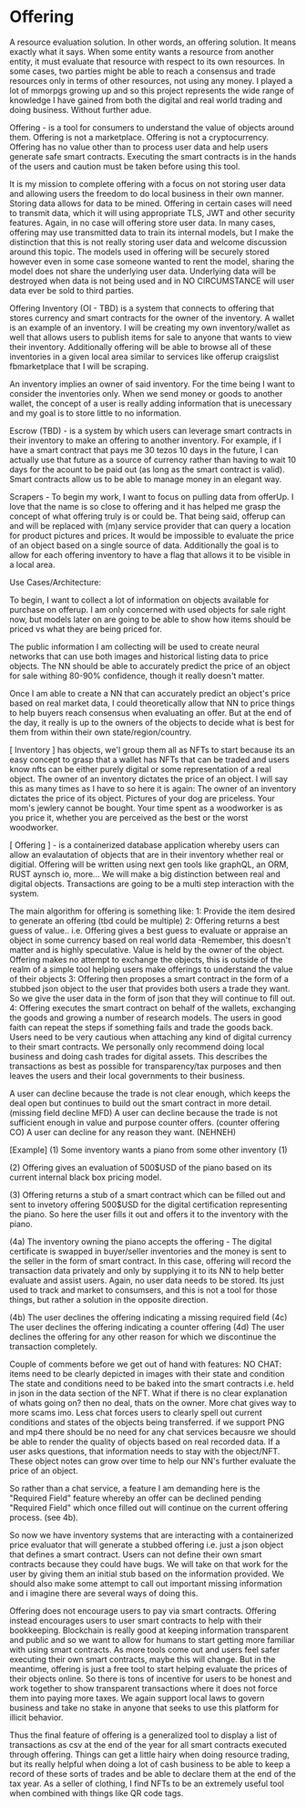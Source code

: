 # Offering

A resource evaluation solution. In other words, an offering solution. It means exactly what it says. When some entity wants a resource from another entity, it must evaluate that resource with respect to its own resources. In some cases, two parties might be able to reach a consensus and trade resources only in terms of other resources, not using any money. I played a lot of mmorpgs growing up and so this project represents the wide range of knowledge I have gained from both the digital and real world trading and doing business. Without further adue.

Offering - is a tool for consumers to understand the value of objects around them.  Offering is not a marketplace. Offering is not a cryptocurrency. Offering has no value other than to process user data and help users generate safe smart contracts. Executing the smart contracts is in the hands of the users and caution must be taken before using this tool.

It is my mission to complete offering with a focus on not storing user data and allowing users the freedom to do local business in their own manner.  Storing data allows for data to be mined. Offering in certain cases will need to transmit data, which it will using appropriate TLS, JWT and other security features. Again, in no case will offering store user data. In many cases, offering may use transmitted data to train its internal models, but I make the distinction that this is not really storing user data and welcome discussion around this topic. The models used in offering will be securely stored however even in some case someone wanted to rent the model, sharing the model does not share the underlying user data. Underlying data will be destroyed when data is not being used and in NO CIRCUMSTANCE will user data ever be sold to third parties.

Offering Inventory (OI - TBD) is a system that connects to offering that stores currency and smart contracts for the owner of the inventory. A wallet is an example of an inventory. I will be creating my own inventory/wallet as well that allows users to publish items for sale to anyone that wants to view their inventory. Additionally offering will be able to browse all of these inventories in a given local area similar to services like offerup craigslist fbmarketplace that I will be scraping.

An inventory implies an owner of said inventory. For the time being I want to consider the inventories only. When we send money or goods to another wallet, the concept of a user is really adding information that is unecessary and my goal is to store little to no information. 

Escrow (TBD) - is a system by which users can leverage smart contracts in their inventory to make an offering to another inventory. For example, if I have a smart contract that pays me 30 tezos 10 days in the future, I can actually use that future as a source of currency rather than having to wait 10 days for the acount to be paid out (as long as the smart contract is valid).
Smart contracts allow us to be able to manage money in an elegant way.

Scrapers - To begin my work, I want to focus on pulling data from offerUp. I love that the name is so close to offering and it has helped me grasp the concept of what offering truly is or could be.
That being said, offerup can and will be replaced with (m)any service provider that can query a location for product pictures and prices. It would be impossible to evaluate the price of an object based on a single source of data. Additionally the goal is to allow for each offering inventory to have a flag that allows it to be visible in a local area.

Use Cases/Architecture:

To begin, I want to collect a lot of information on objects available for purchase on offerup. I am only concerned with used objects for sale right now, but models later on are going to be able to show how items should be priced vs what they are being priced for.

The public information I am collecting will be used to create neural networks that can use both images and historical listing data to price objects. The NN should be able to accurately predict the price of an object for sale withing 80-90% confidence, though it really doesn't matter.

Once I am able to create a NN that can accurately predict an object's price based on real market data, I could theoretically allow that NN to price things to help buyers reach consensus when evaluating an offer. But at the end of the day, it really is up to the owners of the objects to decide what is best for them from within their own state/region/country. 

[ Inventory ] has objects, we'l group them all as NFTs to start because its an easy concept to grasp that a wallet has NFTs that can be traded and users know nfts can be either purely digital or some representation of a real object. The owner of an inventory dictates the price of an object. I will say this as many times as I have to so here it is again: The owner of an inventory dictates the price of its object. Pictures of your dog are priceless. Your mom's jewlery cannot be bought. Your time spent as a woodworker is as you price it, whether you are perceived as the best or the worst woodworker.

[ Offering ] - is a containerized database application whereby users can allow an evalautation of objects that are in their inventory whether real or digitial. Offering will be written using next gen tools like graphQL, an ORM, RUST aynsch io, more...  We will make a big distinction between real and digital objects. Transactions are going to be a multi step interaction with the system. 

The main algorithm for offering is something like:
1: Provide the item desired to generate an offering (tbd could be multiple)
2: Offering returns a best guess of value.. i.e. Offering gives a best guess to evaluate or appraise an object in some currency based on real world data
  -Remember, this doesn't matter and is highly speculative. Value is held by the owner of the object. Offering makes no attempt to exchange the objects, this is outside of the realm of a simple tool helping users make offerings to understand the value of their objects
3: Offering then proposes a smart contract in the form of a stubbed json object to the user that provides both users a trade they want. So we give the user data in the form of json that they will continue to fill out. 
4: Offering executes the smart contract on behalf of the wallets, exchanging the goods and growing a number of research models. The users in good faith can repeat the steps if something fails and trade the goods back. Users need to be very cautious when attaching any kind of digital currency to their smart contracts. We personally only recommend doing local business and doing cash trades for digital assets. This describes the transactions as best as possible for transparency/tax purposes and then leaves the users and their local governments to their business.

A user can decline because the trade is not clear enough, which keeps the deal open but continues to build out the smart contract in more detail. (missing field decline MFD)
A user can decline because the trade is not sufficient enough in value and purpose counter offers. (counter offering CO)
A user can decline for any reason they want. (NEHNEH)

[Example]
(1) Some inventory wants a piano from some other inventory (1)

(2) Offering gives an evaluation of 500$USD of the piano based on its current internal black box pricing model. 

(3) Offering returns a stub of a smart contract which can be filled out and sent to invetory offering 500$USD for the digital certification representing the piano. So here the user fills it out and offers it to the inventory with the piano.

(4a) The inventory owning the piano accepts the offering - The digital certificate is swapped in buyer/seller inventories and the money is sent to the seller in the form of smart contract. In this case, offering will record the transaction data privately and only by supplying it to its NN to help better evaluate and assist users. Again, no user data needs to be stored. Its just used to track and market to consumsers, and this is not a tool for those things, but rather a solution in the opposite direction.

(4b) The user declines the offering indicating a missing required field
(4c) The user declines the offering indicating a counter offering
(4d) The user declines the offering for any other reason for which we discontinue the transaction completely.

Couple of comments before we get out of hand with features:
NO CHAT: items need to be clearly depicted in images with their state and condition
The state and conditions need to be baked into the smart contracts i.e. held in json in the data section of the NFT. What if there is no clear explanation of whats going on? then no deal, thats on the owner. More chat gives way to more scams imo. Less chat forces users to clearly spell out current conditions and states of the objects being transferred. if we support PNG and mp4 there should be no need for any chat services becausre we should be able to render the quality of objects based on real recorded data. If a user asks questions, that information needs to stay with the object/NFT. These object notes can grow over time to help our NN's further evaluate the price of an object. 

So rather than a chat service, a feature I am demanding here is the "Required Field" feature whereby an offer can be declined pending "Required Field" which once filled out will continue on the current offering process. (see 4b).

So now we have inventory systems that are interacting with a containerized price evaluator that will generate a stubbed offering i.e.  just a json object that defines a smart contract. Users can not define their own smart contracts because they could have bugs. We will take on that work for the user by giving them an initial stub based on the information provided. We should also make some attempt to call out important missing information and i imagine there are several ways of doing this. 

Offering does not encourage users to pay via smart contracts. Offering instead encourages users to user smart contracts to help with their bookkeeping. Blockchain is really good at keeping information transparent and public and so we want to allow for humans to start getting more familiar with using smart contracts. As more tools come out and users feel safer executing their own smart contracts, maybe this will change. But in the meantime, offering is just a free tool to start helping evaluate the prices of their objects online. So there is tons of incentive for users to be honest and work together to show transparent transactions where it does not force them into paying more taxes. We again support local laws to govern business and take no stake in anyone that seeks to use this platform for illicit behavior.

Thus the final feature of offering is a generalized tool to display a list of transactions as csv at the end of the year for all smart contracts executed through offering. Things can get a little hairy when doing resource trading, but its really helpful when doing a lot of cash business to be able to keep a record of these sorts of trades and be able to declare them at the end of the tax year. As a seller of clothing, I find NFTs to be an extremely useful tool when combined with things like QR code tags. 








